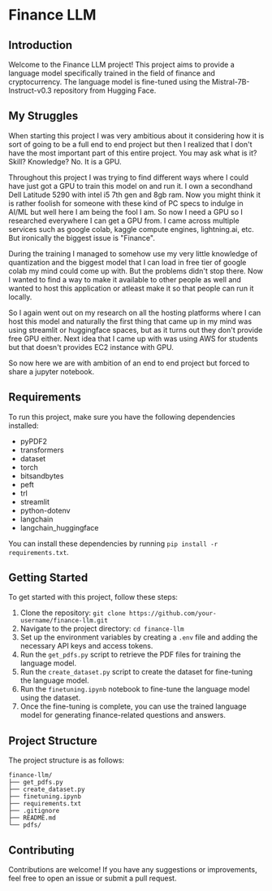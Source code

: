 # Finance LLM

## Introduction
Welcome to the Finance LLM project! This project aims to provide a language model specifically trained in the field of finance and cryptocurrency. The language model is fine-tuned using the Mistral-7B-Instruct-v0.3 repository from Hugging Face.

## My Struggles
When starting this project I was very ambitious about it considering how it is sort of going to be a full end to end project but then I realized that I don't have the most important part of this entire project. You may ask what is it? Skill? Knowledge? No. It is a GPU. 

Throughout this project I was trying to find different ways where I could have just got a GPU to train this model on and run it. I own a secondhand Dell Latitude 5290 with intel i5 7th gen and 8gb ram. Now you might think it is rather foolish for someone with these kind of PC specs to indulge in AI/ML but well here I am being the fool I am. So now I need a GPU so I researched everywhere I can get a GPU from. I came across multiple services such as google colab, kaggle compute engines, lightning.ai, etc. But ironically the biggest issue is "Finance".

During the training I managed to somehow use my very little knowledge of quantization and the biggest model that I can load in free tier of google colab my mind could come up with. But the problems didn't stop there. Now I wanted to find a way to make it available to other people as well and wanted to host this application or atleast make it so that people can run it locally.

So I again went out on my research on all the hosting platforms where I can host this model and naturally the first thing that came up in my mind was using streamlit or huggingface spaces, but as it turns out they don't provide free GPU either. Next idea that I came up with was using AWS for students but that doesn't provides EC2 instance with GPU.

So now here we are with ambition of an end to end project but forced to share a jupyter notebook.

## Requirements
To run this project, make sure you have the following dependencies installed:
- pyPDF2
- transformers
- dataset
- torch
- bitsandbytes
- peft
- trl
- streamlit
- python-dotenv
- langchain
- langchain_huggingface

You can install these dependencies by running `pip install -r requirements.txt`.

## Getting Started
To get started with this project, follow these steps:
1. Clone the repository: `git clone https://github.com/your-username/finance-llm.git`
2. Navigate to the project directory: `cd finance-llm`
3. Set up the environment variables by creating a `.env` file and adding the necessary API keys and access tokens.
4. Run the `get_pdfs.py` script to retrieve the PDF files for training the language model.
5. Run the `create_dataset.py` script to create the dataset for fine-tuning the language model.
6. Run the `finetuning.ipynb` notebook to fine-tune the language model using the dataset.
7. Once the fine-tuning is complete, you can use the trained language model for generating finance-related questions and answers.

## Project Structure
The project structure is as follows:
```
finance-llm/
├── get_pdfs.py
├── create_dataset.py
├── finetuning.ipynb
├── requirements.txt
├── .gitignore
├── README.md
└── pdfs/
```

## Contributing
Contributions are welcome! If you have any suggestions or improvements, feel free to open an issue or submit a pull request.
